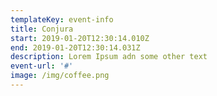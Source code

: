 ```yaml
---
templateKey: event-info
title: Conjura
start: 2019-01-20T12:30:14.010Z
end: 2019-01-20T12:30:14.031Z
description: Lorem Ipsum adn some other text
event-url: '#'
image: /img/coffee.png
---
```


